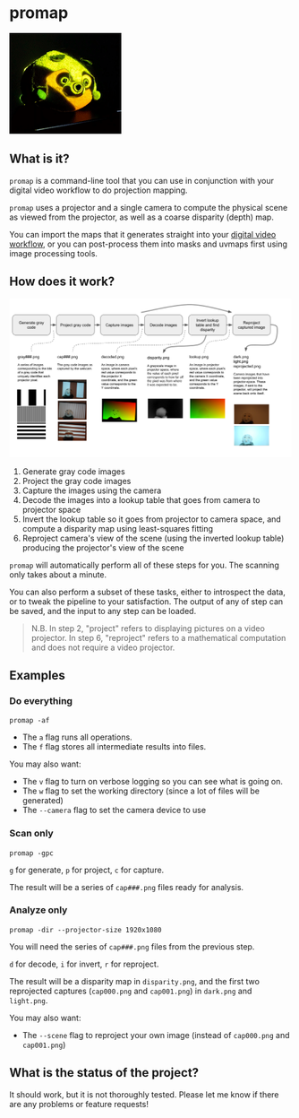 # promap
![projection mapping onto a squishable](doc/squishable.gif)

## What is it?

`promap` is a command-line tool that you can use
in conjunction with your digital video workflow
to do projection mapping.

`promap` uses a projector and a single camera
to compute the physical scene as viewed from the projector,
as well as a coarse disparity (depth) map.

You can import the maps that it generates straight into your [digital video workflow](https://radiance.video),
or you can post-process them into masks and uvmaps first using image processing tools.

## How does it work?

![flowchart of the promap pipeline](doc/promap.png)

1. Generate gray code images
2. Project the gray code images
3. Capture the images using the camera
4. Decode the images into a lookup table that goes from camera to projector space
5. Invert the lookup table so it goes from projector to camera space, and compute a disparity map using least-squares fitting
6. Reproject camera's view of the scene (using the inverted lookup table) producing the projector's view of the scene

`promap` will automatically perform all of these steps for you.
The scanning only takes about a minute.

You can also perform a subset of these tasks,
either to introspect the data,
or to tweak the pipeline to your satisfaction.
The output of any of step can be saved,
and the input to any step can be loaded.

> N.B. In step 2, "project" refers to displaying pictures on a video projector.
> In step 6, "reproject" refers to a mathematical computation and does not require a video projector.

## Examples

### Do everything

```
promap -af
```

* The `a` flag runs all operations.
* The `f` flag stores all intermediate results into files.

You may also want:

* The `v` flag to turn on verbose logging so you can see what is going on.
* The `w` flag to set the working directory (since a lot of files will be generated)
* The `--camera` flag to set the camera device to use

### Scan only

```
promap -gpc
```

`g` for generate, `p` for project, `c` for capture.

The result will be a series of `cap###.png` files ready for analysis.

### Analyze only

```
promap -dir --projector-size 1920x1080
```

You will need the series of `cap###.png` files from the previous step.

`d` for decode, `i` for invert, `r` for reproject.

The result will be a disparity map in `disparity.png`,
and the first two reprojected captures (`cap000.png` and `cap001.png`) in `dark.png` and `light.png`.

You may also want:

* The `--scene` flag to reproject your own image (instead of `cap000.png` and `cap001.png`)

## What is the status of the project?

It should work, but it is not thoroughly tested. Please let me know if there are any problems or feature requests!
